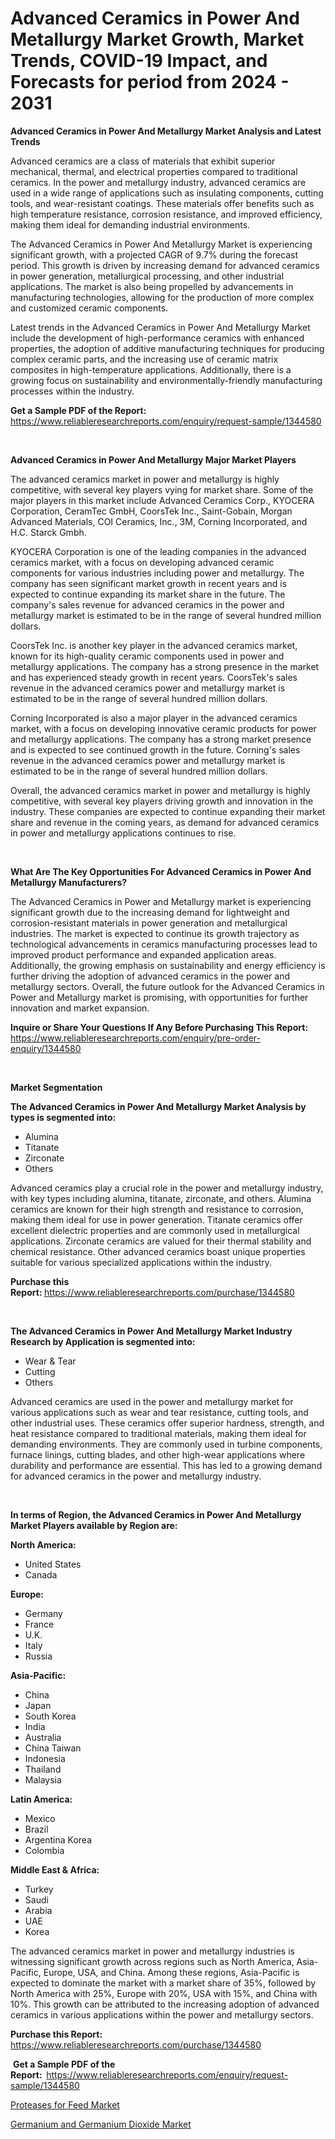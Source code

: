 <p><h1>Advanced Ceramics in Power And Metallurgy Market Growth, Market Trends, COVID-19 Impact, and Forecasts for period from 2024 - 2031</h1></p><p><strong>Advanced Ceramics in Power And Metallurgy Market Analysis and Latest Trends</strong></p>
<p><p>Advanced ceramics are a class of materials that exhibit superior mechanical, thermal, and electrical properties compared to traditional ceramics. In the power and metallurgy industry, advanced ceramics are used in a wide range of applications such as insulating components, cutting tools, and wear-resistant coatings. These materials offer benefits such as high temperature resistance, corrosion resistance, and improved efficiency, making them ideal for demanding industrial environments.</p><p>The Advanced Ceramics in Power And Metallurgy Market is experiencing significant growth, with a projected CAGR of 9.7% during the forecast period. This growth is driven by increasing demand for advanced ceramics in power generation, metallurgical processing, and other industrial applications. The market is also being propelled by advancements in manufacturing technologies, allowing for the production of more complex and customized ceramic components.</p><p>Latest trends in the Advanced Ceramics in Power And Metallurgy Market include the development of high-performance ceramics with enhanced properties, the adoption of additive manufacturing techniques for producing complex ceramic parts, and the increasing use of ceramic matrix composites in high-temperature applications. Additionally, there is a growing focus on sustainability and environmentally-friendly manufacturing processes within the industry.</p></p>
<p><strong>Get a Sample PDF of the Report:&nbsp;</strong> <a href="https://www.reliableresearchreports.com/enquiry/request-sample/1344580">https://www.reliableresearchreports.com/enquiry/request-sample/1344580</a></p>
<p>&nbsp;</p>
<p><strong>Advanced Ceramics in Power And Metallurgy Major Market Players</strong></p>
<p><p>The advanced ceramics market in power and metallurgy is highly competitive, with several key players vying for market share. Some of the major players in this market include Advanced Ceramics Corp., KYOCERA Corporation, CeramTec GmbH, CoorsTek Inc., Saint-Gobain, Morgan Advanced Materials, COI Ceramics, Inc., 3M, Corning Incorporated, and H.C. Starck Gmbh.</p><p>KYOCERA Corporation is one of the leading companies in the advanced ceramics market, with a focus on developing advanced ceramic components for various industries including power and metallurgy. The company has seen significant market growth in recent years and is expected to continue expanding its market share in the future. The company's sales revenue for advanced ceramics in the power and metallurgy market is estimated to be in the range of several hundred million dollars.</p><p>CoorsTek Inc. is another key player in the advanced ceramics market, known for its high-quality ceramic components used in power and metallurgy applications. The company has a strong presence in the market and has experienced steady growth in recent years. CoorsTek's sales revenue in the advanced ceramics power and metallurgy market is estimated to be in the range of several hundred million dollars.</p><p>Corning Incorporated is also a major player in the advanced ceramics market, with a focus on developing innovative ceramic products for power and metallurgy applications. The company has a strong market presence and is expected to see continued growth in the future. Corning's sales revenue in the advanced ceramics power and metallurgy market is estimated to be in the range of several hundred million dollars.</p><p>Overall, the advanced ceramics market in power and metallurgy is highly competitive, with several key players driving growth and innovation in the industry. These companies are expected to continue expanding their market share and revenue in the coming years, as demand for advanced ceramics in power and metallurgy applications continues to rise.</p></p>
<p>&nbsp;</p>
<p><strong>What Are The Key Opportunities For Advanced Ceramics in Power And Metallurgy Manufacturers?</strong></p>
<p><p>The Advanced Ceramics in Power and Metallurgy market is experiencing significant growth due to the increasing demand for lightweight and corrosion-resistant materials in power generation and metallurgical industries. The market is expected to continue its growth trajectory as technological advancements in ceramics manufacturing processes lead to improved product performance and expanded application areas. Additionally, the growing emphasis on sustainability and energy efficiency is further driving the adoption of advanced ceramics in the power and metallurgy sectors. Overall, the future outlook for the Advanced Ceramics in Power and Metallurgy market is promising, with opportunities for further innovation and market expansion.</p></p>
<p><strong>Inquire or Share Your Questions If Any Before Purchasing This Report:</strong> <a href="https://www.reliableresearchreports.com/enquiry/pre-order-enquiry/1344580">https://www.reliableresearchreports.com/enquiry/pre-order-enquiry/1344580</a></p>
<p>&nbsp;</p>
<p><strong>Market Segmentation</strong></p>
<p><strong>The Advanced Ceramics in Power And Metallurgy Market Analysis by types is segmented into:</strong></p>
<p><ul><li>Alumina</li><li>Titanate</li><li>Zirconate</li><li>Others</li></ul></p>
<p><p>Advanced ceramics play a crucial role in the power and metallurgy industry, with key types including alumina, titanate, zirconate, and others. Alumina ceramics are known for their high strength and resistance to corrosion, making them ideal for use in power generation. Titanate ceramics offer excellent dielectric properties and are commonly used in metallurgical applications. Zirconate ceramics are valued for their thermal stability and chemical resistance. Other advanced ceramics boast unique properties suitable for various specialized applications within the industry.</p></p>
<p><strong>Purchase this Report:&nbsp;</strong><a href="https://www.reliableresearchreports.com/purchase/1344580">https://www.reliableresearchreports.com/purchase/1344580</a></p>
<p>&nbsp;</p>
<p><strong>The Advanced Ceramics in Power And Metallurgy Market Industry Research by Application is segmented into:</strong></p>
<p><ul><li>Wear & Tear</li><li>Cutting</li><li>Others</li></ul></p>
<p><p>Advanced ceramics are used in the power and metallurgy market for various applications such as wear and tear resistance, cutting tools, and other industrial uses. These ceramics offer superior hardness, strength, and heat resistance compared to traditional materials, making them ideal for demanding environments. They are commonly used in turbine components, furnace linings, cutting blades, and other high-wear applications where durability and performance are essential. This has led to a growing demand for advanced ceramics in the power and metallurgy industry.</p></p>
<p>&nbsp;</p>
<p><strong>In terms of Region, the Advanced Ceramics in Power And Metallurgy Market Players available by Region are:</strong></p>
<p>
    <p> <strong> North America: </strong>
        <ul>
            <li>United States</li>
            <li>Canada</li>
        </ul>
        </p> 
    <p> <strong> Europe: </strong>
        <ul>
            <li>Germany</li>
            <li>France</li>
            <li>U.K.</li>
            <li>Italy</li>
            <li>Russia</li>
        </ul>
        </p> 
    <p> <strong> Asia-Pacific: </strong>
        <ul>
            <li>China</li>
            <li>Japan</li>
            <li>South Korea</li>
            <li>India</li>
            <li>Australia</li>
            <li>China Taiwan</li>
            <li>Indonesia</li>
            <li>Thailand</li>
            <li>Malaysia</li>
        </ul>
        </p> 
    <p> <strong> Latin America: </strong>
        <ul>
            <li>Mexico</li>
            <li>Brazil</li>
            <li>Argentina Korea</li>
            <li>Colombia</li>
        </ul>
        </p> 
    <p> <strong> Middle East & Africa: </strong>
        <ul>
            <li>Turkey</li>
            <li>Saudi</li>
            <li>Arabia</li>
            <li>UAE</li>
            <li>Korea</li>
        </ul>
    </p>
    </p>
<p><p>The advanced ceramics market in power and metallurgy industries is witnessing significant growth across regions such as North America, Asia-Pacific, Europe, USA, and China. Among these regions, Asia-Pacific is expected to dominate the market with a market share of 35%, followed by North America with 25%, Europe with 20%, USA with 15%, and China with 10%. This growth can be attributed to the increasing adoption of advanced ceramics in various applications within the power and metallurgy sectors.</p></p>
<p><strong>Purchase this Report: </strong><a href="https://www.reliableresearchreports.com/purchase/1344580">https://www.reliableresearchreports.com/purchase/1344580</a></p>
<p>&nbsp;<strong>Get a Sample PDF of the Report:&nbsp;&nbsp;</strong><a href="https://www.reliableresearchreports.com/enquiry/request-sample/1344580">https://www.reliableresearchreports.com/enquiry/request-sample/1344580</a></p>
<p><strong></strong></p>
<p><p><a href="https://github.com/nicoletavirag/Market-Research-Report-List-2/blob/main/proteases-for-feed-market.md">Proteases for Feed Market</a></p><p><a href="https://github.com/redneck06/Market-Research-Report-List-2/blob/main/germanium-and-germanium-dioxide-market.md">Germanium and Germanium Dioxide Market</a></p></p>